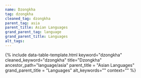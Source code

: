 ```yaml
---
name: Dzongkha
tag: dzongkha
cleaned_tag: dzongkha
parent_tag: asia
parent_title: Asian Languages
grand_parent_tag: language
grand_parent_title: Languages
alt_tags: 
---
```


{% include data-table-template.html 
  keyword="dzongkha" 
  cleaned_keyword="dzongkha" 
  title="Dzongkha"
  ancestor_path="language/asia" 
  parent_title = "Asian Languages"
  grand_parent_title = "Languages"
  alt_keywords=""
  context=""
%}

